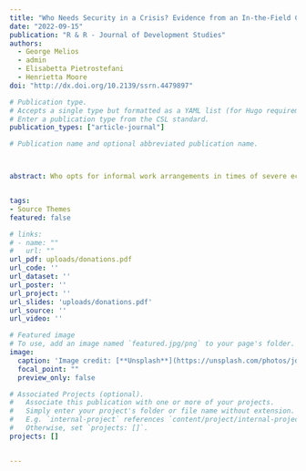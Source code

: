 ```yaml
---
title: "Who Needs Security in a Crisis? Evidence from an In-the-Field Choice Experiment in Lebanon"
date: "2022-09-15"
publication: "R & R - Journal of Development Studies"
authors: 
  - George Melios
  - admin
  - Elisabetta Pietrostefani
  - Henrietta Moore
doi: "http://dx.doi.org/10.2139/ssrn.4479897"

# Publication type.
# Accepts a single type but formatted as a YAML list (for Hugo requirements).
# Enter a publication type from the CSL standard.
publication_types: ["article-journal"]

# Publication name and optional abbreviated publication name.



abstract: Who opts for informal work arrangements in times of severe economic uncertainty, and why? While extensive research has been conducted on the effects of informality on the economy, the empirical evidence about which employees enter the informal labour market remains mixed. This study elicits labour preferences for informal work arrangements in Lebanon, a country grappling with severe economic instability. Drawing on qualitative insights, we operationalise informality in the Lebanese labour market and administer an in-the-field choice experiment to elicit job preferences (N=1450) in two Lebanese cities. Our findings show that employees prefer job choices that offer social protection and private insurance but avoid formal contracts.Using an unsupervised clustering technique, we sort informal workers into distinct skill-based groups and show that high-skilled workers self-sort in informality to avoid social security and contracts in an unstable environment. Implications with regard to tax and social security legislation are discussed.


tags:
- Source Themes
featured: false

# links:
# - name: ""
#   url: ""
url_pdf: uploads/donations.pdf
url_code: ''
url_dataset: ''
url_poster: ''
url_project: ''
url_slides: 'uploads/donations.pdf'
url_source: ''
url_video: ''

# Featured image
# To use, add an image named `featured.jpg/png` to your page's folder. 
image:
  caption: 'Image credit: [**Unsplash**](https://unsplash.com/photos/jdD8gXaTZsc)'
  focal_point: ""
  preview_only: false

# Associated Projects (optional).
#   Associate this publication with one or more of your projects.
#   Simply enter your project's folder or file name without extension.
#   E.g. `internal-project` references `content/project/internal-project/index.md`.
#   Otherwise, set `projects: []`.
projects: []


---
```


